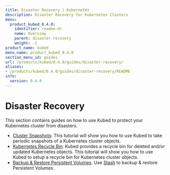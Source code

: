 ```yaml
---
title: Disaster Recovery | Kubernetes
description: Disaster Recovery for Kubernetes Clusters
menu:
  product_kubed_0.4.0:
    identifier: readme-dr
    name: Overview
    parent: disaster-recovery
    weight: -1
product_name: kubed
menu_name: product_kubed_0.4.0
section_menu_id: guides
url: /products/kubed/0.4.0/guides/disaster-recovery/
aliases:
- /products/kubed/0.4.0/guides/disaster-recovery/README
info:
  version: 0.4.0
---
```


# Disaster Recovery

This section contains guides on how to use Kubed to protect your Kubernetes cluster from disasters.

  - [Cluster Snapshots](/products/kubed/0.4.0/guides/disaster-recovery/cluster-snapshot): This tutorial will show you how to use Kubed to take periodic snapshots of a Kubernetes cluster objects.
  - [Kubernetes Recycle Bin](/products/kubed/0.4.0/guides/disaster-recovery/recycle-bin): Kubed provides a recycle bin for deleted and/or updated Kubernetes objects. This tutorial will show you how to use Kubed to setup a recycle bin for Kubernetes cluster objects.
  - [Backup & Restore Persistent Volumes](/products/kubed/0.4.0/guides/disaster-recovery/stash). Use [Stash](https://appscode.com/products/stash) to backup & restore Persistent Volumes.
